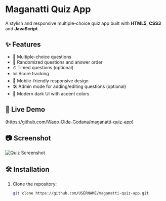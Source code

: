 # Maganatti Quiz App

A stylish and responsive multiple-choice quiz app built with **HTML5**, **CSS3** and **JavaScript**.

## ✨ Features
- 🎯 Multiple-choice questions
- 🔀 Randomized questions and answer order
- ⏱ Timed questions (optional)
- 📊 Score tracking
- 📱 Mobile-friendly responsive design
- 🛠 Admin mode for adding/editing questions (optional)
- 🎨 Modern dark UI with accent colors

## 🚀 Live Demo
(https://github.com/Waqo-Dida-Godana/maganatti-quiz-app)

## 📷 Screenshot
![Quiz Screenshot](screenshot.png)

## 🛠 Installation
1. Clone the repository:
   ```bash
   git clone https://github.com/USERNAME/maganatti-quiz-app.git
